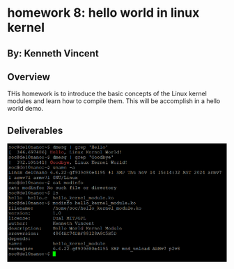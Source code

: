 # homework 8: hello world in linux kernel
## By: Kenneth Vincent

## Overview
THis homework is to introduce the basic concepts of the Linux kernel modules and learn how
to compile them. This will be accomplish in a hello world demo.

## Deliverables
![Screenshot of hw8](assets/hw8.png)